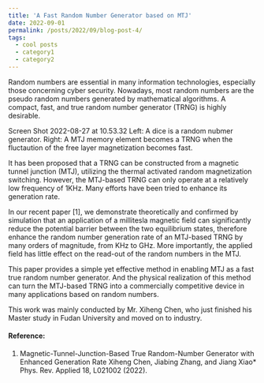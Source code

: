 ```yaml
---
title: 'A Fast Random Number Generator based on MTJ'
date: 2022-09-01
permalink: /posts/2022/09/blog-post-4/
tags:
  - cool posts
  - category1
  - category2
---
```


Random numbers are essential in many information technologies, especially those concerning cyber security. Nowadays, most random numbers are the pseudo random numbers generated by mathematical algorithms. A compact, fast, and true random number generator (TRNG) is highly desirable.

Screen Shot 2022-08-27 at 10.53.32
Left: A dice is a random nubmer generator. Right: A MTJ memory element becomes a TRNG when the fluctaution of the free layer magnetization becomes fast.

It has been proposed that a TRNG can be constructed from a magnetic tunnel junction (MTJ), utilizing the thermal activated random magnetization switching. However, the MTJ-based TRNG can only operate at a relatively low frequency of 1KHz. Many efforts have been tried to enhance its generation rate. 

In our recent paper [1], we demonstrate theoretically and confirmed by simulation that an application of a millitesla magnetic field can significantly reduce the potential barrier between the two equilibrium states, therefore enhance the random number generation rate of an MTJ-based TRNG by many orders of magnitude, from KHz to GHz. More importantly, the applied field has little effect on the read-out of the random numbers in the MTJ.

This paper provides a simple yet effective method in enabling MTJ as a fast true random number generator. And the physical realization of this method can turn the MTJ-based TRNG into a commercially competitive device in many applications based on random numbers. 

This work was mainly conducted by Mr. Xiheng Chen, who just finished his Master study in Fudan University and moved on to industry. 

#### Reference:

1. Magnetic-Tunnel-Junction-Based True Random-Number Generator with Enhanced Generation Rate 
   Xiheng Chen, Jiabing Zhang, and Jiang Xiao* 
   Phys. Rev. Applied 18, L021002 (2022).